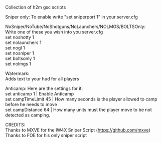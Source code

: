 Collection of h2m gsc scripts

Sniper only:
To enable write "set sniperport 1" in your server.cfg
  
NoSniper/NoTube/NoShotguns/NoLaunchers/NOLMGS/BOLTSOnly:  
Write one of these you wish into you server.cfg  
set noshotty 1  
set nolaunchers 1  
set nogl 1  
set nosniper 1  
set boltsonly 1  
set nolmgs 1  

Watermark:  
Adds text to your hud for all players  

Anticamp:
Here are the settings for it:  
set anticamp 1 | Enable Anticamp  
set campTimeLimit 45 | How many seconds is the player allowed to camp before he needs to move  
set campDistance 64 | How many units must the player move to be not detected as camping.  
  
CREDITS:  
Thanks to MXVE for the IW4X Sniper Script (https://github.com/mxve)  
Thanks to FOE for his only sniper script
